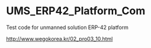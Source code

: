 # UMS_ERP42_Platform_Com
Test code for unmanned solution ERP-42 platform

http://www.wegokorea.kr/02_pro03_10.html